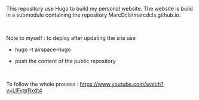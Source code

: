 This repository use Hugo to build my personal website. The website is build in a submodule containing the repository MarcDcls\marcdcls.github.io.

&nbsp;

Note to myself : to deploy after updating the site use

* hugo -t airspace-hugo

* push the content of the public repository 

&nbsp;

To follow the whole process : https://www.youtube.com/watch?v=LIFvgrRxdt4
